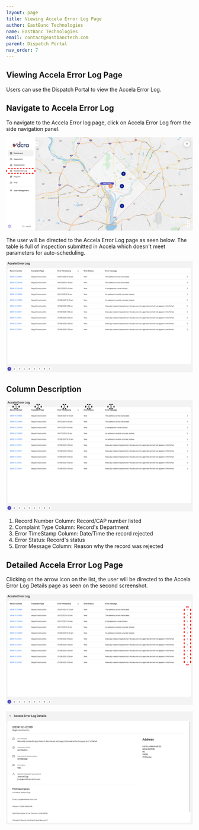 ```yaml
---
layout: page
title: Viewing Accela Error Log Page
author: EastBanc Technologies
name: EastBanc Technologies
email: contact@eastbanctech.com
parent: Dispatch Portal
nav_order: 7
---
```


<section id="viewing-accela-error-log-page" markdown="1">

# Viewing Accela Error Log Page

Users can use the Dispatch Portal to view the Accela Error Log.

<section id="navigate-to-accela-error-log" markdown="1">

## Navigate to Accela Error Log
To navigate to the Accela Error log page, click on Accela Error Log from the side navigation panel.

![AC1 -screenshot](../images/dispatch-portal/dp-accela-error-log/nav-to-accela-error-log.png)

 The user will be directed to the Accela Error Log page as seen below. The table is full of inspection submitted in Accela which doesn't meet parameters for auto-scheduling.
 
![acc2 -screenshot](../images/dispatch-portal/dp-accela-error-log/nav-to-accela-error-log1.png)

</section>

<section id="column-description" markdown="1">

## Column Description

![acc10 -screenshot](../images/dispatch-portal/dp-accela-error-log/column-description.png)


1. Record Number Column: Record/CAP number listed
2. Complaint Type Column: Record's Department
3. Error TimeStamp Column: Date/Time the record rejected
4. Error Status: Record's status
5. Error Message Column: Reason why the record was rejected

</section>

<section id="detailed-accela-error-log-page" markdown="1">

## Detailed Accela Error Log Page

Clicking on the arrow icon on the list, the user will be directed to the Accela Error Log Details page as seen on the second screenshot.

![acc3 -screenshot](../images/dispatch-portal/dp-accela-error-log/detailed-error-log.png)

![acc4 -screenshot](../images/dispatch-portal/dp-accela-error-log/detailed-error-log1.png)

</section>

<section id="sorting" markdown="1">

</section>
</section>
